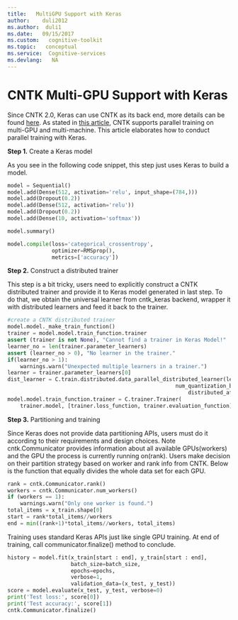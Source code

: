 ```yaml
---
title:   MultiGPU Support with Keras
author:    duli2012
ms.author:  duli1
ms.date:   09/15/2017
ms.custom:   cognitive-toolkit
ms.topic:   conceptual
ms.service:  Cognitive-services
ms.devlang:   NA
---
```


# CNTK Multi-GPU Support with Keras

Since CNTK 2.0, Keras can use CNTK as its back end, more details can be found [here](./using-cntk-with-keras.md). 
As stated in [this article](./Multiple-GPUs-and-machines), CNTK supports parallel training on multi-GPU and multi-machine. This article elaborates how to conduct
parallel training with Keras.

**Step 1.** Create a Keras model

As you see in the following code snippet, this step just uses Keras to build a model. 
```python
model = Sequential()
model.add(Dense(512, activation='relu', input_shape=(784,)))
model.add(Dropout(0.2))
model.add(Dense(512, activation='relu'))
model.add(Dropout(0.2))
model.add(Dense(10, activation='softmax'))

model.summary()

model.compile(loss='categorical_crossentropy',
              optimizer=RMSprop(),
              metrics=['accuracy'])
```

**Step 2.** Construct a distributed trainer

This step is a bit tricky, users need to explicitly construct a CNTK distributed trainer and provide it to Keras model generated in last step. To do that, we obtain the
universal learner from cntk_keras backend, wrapper it with distributed learners and feed it back to the trainer.
```python
#create a CNTK distributed trainer
model.model._make_train_function()
trainer = model.model.train_function.trainer
assert (trainer is not None), "Cannot find a trainer in Keras Model!"
learner_no = len(trainer.parameter_learners)
assert (learner_no > 0), "No learner in the trainer."
if(learner_no > 1):
    warnings.warn("Unexpected multiple learners in a trainer.")
learner = trainer.parameter_learners[0]
dist_learner = C.train.distributed.data_parallel_distributed_learner(learner
                                                     num_quantization_bits=32,
                                                         distributed_after=0)
model.model.train_function.trainer = C.trainer.Trainer(
    trainer.model, [trainer.loss_function, trainer.evaluation_function], [dist_learner])
```

**Step 3.** Partitioning and training 

Since Keras does not provide data partitioning APIs, users must do it according to their requirements and design choices. Note cntk.Communicator provides information 
about all available GPUs(workers) and the GPU the process is currently running on(rank). Users make decision on their partition strategy based on worker and rank info 
from CNTK. Below is the function that equally divides the whole data set for each GPU. 

```python
rank = cntk.Communicator.rank()
workers = cntk.Communicator.num_workers()
if (workers == 1):
    warnings.warn("Only one worker is found.")
total_items = x_train.shape[0]
start = rank*total_items//workers
end = min((rank+1)*total_items//workers, total_items)
```

Training uses standard Keras APIs just like single GPU training. At end of training, call communicator.finalize() method to conclude.
```python
history = model.fit(x_train[start : end], y_train[start : end],
                    batch_size=batch_size,
                    epochs=epochs,
                    verbose=1,
                    validation_data=(x_test, y_test))
score = model.evaluate(x_test, y_test, verbose=0)
print('Test loss:', score[0])
print('Test accuracy:', score[1])
cntk.Communicator.finalize()
```
